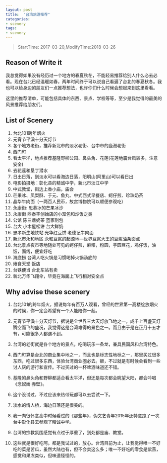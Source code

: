 ```yaml
---
layout: post
title:  "台湾旅游推荐"
categories:
- scenery
tags:
- scenery
---
```


> StartTime: 2017-03-20,ModifyTime:2018-03-26

<!---more--->

## Reason of Write it
我总觉得如果没有经历过一个地方的春夏秋冬，不能轻易推荐给别人什么必去必看。现在台北已经温暖如春，两年时间终于可以说自己看遍了台北的春夏秋冬。我也可以给身边的朋友们一点推荐想法，也许你们什么时候会想起来到这里看看。

这里的推荐清单，可能包括具体的东西、景点、学校等等，至少是我觉得的最美的风景推荐给朋友们。

## List of Scenery
1. 台北101跨年烟火
2. 元宵节平溪十分天灯节
3. 各个地方老街，推荐新北市的淡水老街、台中市的鹿港老街
4. 西门町
5. 看太平洋，地点推荐基隆野柳公园、鼻头角、花莲(花莲地震台风较多，注意安全)
6. 去花莲和垦丁潜水
7. 日出日落，到淡水可以看海边日落，阳明山(阿里山)可以看日出
8. 电影拍摄地：彰化县的精诚中学，新北市淡江中学
9. 中式教堂，街边上香小庙，庙会
10. 芒果冰、凤梨酥、于元、鱼丸、中式西式早餐店、蚵仔煎、珍珠奶茶
11. 晶华牛肉面（一两百人民币，故宫博物院可以顺便参观吃）
12. 永康街: 思慕冰的芒果冰沙
13. 永康街 鼎泰丰创始店的小笼包和炒饭之类
14. 公馆 陈三鼎奶茶 蓝家割包
15. 台大 小木屋松饼 台大鲜奶
16. 忠孝新生地铁站 光华红豆饼  老德记牛肉面
17. 新北市永和地区 永和豆浆的起源地—世界豆浆大王的豆浆油条面点
18. 台北景点夜市等地随处可见的蚵仔煎，麻糬，粉圆，芋圆豆花，鸡仔饭，油饭，面线，便宜好吃
19. 海底捞 台湾人吃火锅是习惯喝掉火锅汤底的
20. 飨食天堂 饭店
21. 台铁便当 台北车站有卖
22. 新北万华飞翔伞，毕竟在海面上飞行相对安全点


## Why advise these scenery
1. 台北101的跨年烟火，据说每年有百万人观看，曾经的世界第一高楼绽放烟火的时候，你一定会希望有一个人能陪你一起。

2. 元宵节平溪十分天灯节，据说是全世界三大天灯放飞地之一，成千上百盏天灯腾空而飞的盛况，我觉得这是台湾难得的景色之一。而且由于是在正月十五才有，可能很多人都遇不到。

3. 台湾的老街就是各个地方的景点，吃喝玩乐一条龙，兼具民国风和台湾特色。
4. 西门町算是台北的商业集中地之一，而且也是标志性地标之一，那里买过很多东西，吃过很多东西，体验台湾商业圈必去。额，不过就是有时候会看到一些讨人厌的游行和宣传。不过买过的一杯啤酒味道还不错。

5. 基隆的鼻头角和野柳都适合看太平洋，但还是每次都会眺望大陆，都会吟唱《念奴娇·赤壁》。

6. 这个没试过，不过应该来热带玩都可以去尝试一下。

7. 淡水的情人桥，海边日落还是很美的。

8. 我一向很怀念高中时候看过的《那些年》，伪文艺青年2015年还特意跑了一次台中彰化县去参观了精诚中学。

9. 台湾的宗教氛围感觉有点过于厚重了，到处都是庙、教堂。

10. 这些就是很好吃阿。都是我试过的，放心。台湾目前为止，让我觉得唯一不好吃的菜是苦瓜，虽然大陆也有，但不会卖这么多；唯一不好吃的零食是紫燕，感觉和果冻类似，但味道怪怪的。
